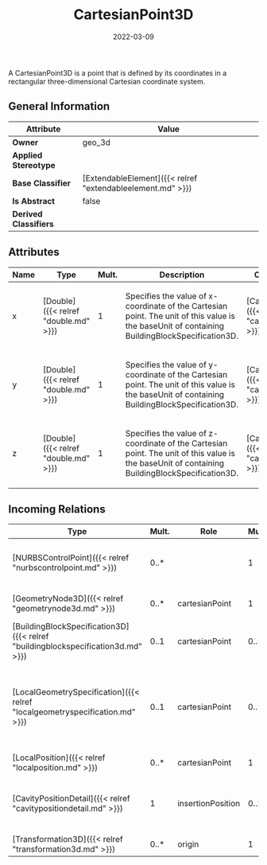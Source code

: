 ﻿---
title: CartesianPoint3D
toc: false
type: specs
date: "2022-03-09"
draft: false
specification: VEC
version: 2.0.0
documentType: "Recommendation"
elementType: Class
classes:
  - CartesianPoint3D
menu_name: vec-2.0.0
---
<p> A CartesianPoint3D is a point that is defined by its coordinates in a rectangular three-dimensional Cartesian coordinate system.      </p>

## General Information

| Attribute               | Value |
|-------------------------|-------|
| **Owner**               | geo_3d |
| **Applied Stereotype**  |   |
| **Base Classifier**     | [ExtendableElement]({{< relref "extendableelement.md" >}})<br/>  |
| **Is Abstract**         | false |
| **Derived Classifiers** |   |

## Attributes
|  Name  |  Type  |  Mult.  |  Description  |  Owning Classifier  |
|--------|--------|---------|---------------|--------------|
|x | [Double]({{< relref "double.md" >}}) | 1 | <p> Specifies the value of x-coordinate of the Cartesian point. The unit of this value is the baseUnit of containing BuildingBlockSpecification3D.      </p> | [CartesianPoint3D]({{< relref "cartesianpoint3d.md" >}}) |
|y | [Double]({{< relref "double.md" >}}) | 1 | <p> Specifies the value of y-coordinate of the Cartesian point. The unit of this value is the baseUnit of containing BuildingBlockSpecification3D.      </p> | [CartesianPoint3D]({{< relref "cartesianpoint3d.md" >}}) |
|z | [Double]({{< relref "double.md" >}}) | 1 | <p> Specifies the value of z-coordinate of the Cartesian point. The unit of this value is the baseUnit of containing BuildingBlockSpecification3D.      </p> | [CartesianPoint3D]({{< relref "cartesianpoint3d.md" >}}) |

##  Incoming Relations
|    Type  |   Mult.  |   Role    |   Mult.   |   Description  |
|----------|----------|-----------|-----------|----------------|
| [NURBSControlPoint]({{< relref "nurbscontrolpoint.md" >}}) | 0..* |  | 1 | <p> The <i>CartesionPoint3D </i>that defines the position of this <i>NURBSControlPoint.</i>&#160;      </p> |
| [GeometryNode3D]({{< relref "geometrynode3d.md" >}}) | 0..* | cartesianPoint | 1 | References the CartesianPoint3D where the GeometryNode3D is located. |
| [BuildingBlockSpecification3D]({{< relref "buildingblockspecification3d.md" >}}) | 0..1 | cartesianPoint | 0..* | Specifies the CartesianPoint3Ds that are used in the BuildingBlockSpecification3D. |
| [LocalGeometrySpecification]({{< relref "localgeometryspecification.md" >}}) | 0..1 | cartesianPoint | 0..* | <p> All <i>CartesianPoint3Ds</i> that are used in this <i>LocalGeometrySpecification.</i> All <i>CartesianPoint3Ds</i> are defined in relation to the coordinate system of the component.      </p> |
| [LocalPosition]({{< relref "localposition.md" >}}) | 0..* | cartesianPoint | 1 |  |
| [CavityPositionDetail]({{< relref "cavitypositiondetail.md" >}}) | 1 | insertionPosition | 0..1 | <p> The position of the center of the cavity in the entrance surface of the connector during the insertion process.      </p> |
| [Transformation3D]({{< relref "transformation3d.md" >}}) | 0..* | origin | 1 | Specifies the coordinates of the translation. |

